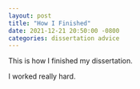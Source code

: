 ```yaml
---
layout: post
title: "How I Finished"
date: 2021-12-21 20:50:00 -0800
categories: dissertation advice
---
```


This is how I finished my dissertation.

I worked really hard.
